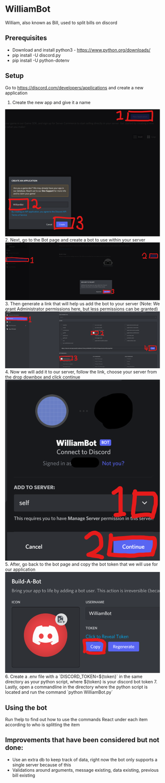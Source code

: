 # WilliamBot
William, also known as Bill, used to split bills on discord

## Prerequisites 
* Download and install python3 - https://www.python.org/downloads/
* pip install -U discord.py
* pip install -U python-dotenv

## Setup
Go to https://discord.com/developers/applications and create a new application

1. Create the new app and give it a name
<img src="https://github.com/CClar/WilliamBot/blob/master/README%20images/1-Make%20Application.png?raw=true?sanitize=true">
2. Next, go to the Bot page and create a bot to use within your server 
<img src="https://github.com/CClar/WilliamBot/blob/master/README%20images/2-Make%20Bot%20.png?raw=true?raw=true?sanitize=true">
3. Then generate a link that will help us add the bot to your server (Note: We grant Administrator permissions here, but less permissions can be granted)
<img src="https://github.com/CClar/WilliamBot/blob/master/README%20images/3-GetBotUrl.png?raw=true?raw=true?sanitize=true">
4. Now we will add it to our server, follow the link, choose your server from the drop downbox and click continue
<img src="https://github.com/CClar/WilliamBot/blob/master/README%20images/4-InviteBot.png?raw=true?raw=true?sanitize=true">
5. After, go back to the bot page and copy the bot token that we will use for our application
<img src="https://github.com/CClar/WilliamBot/blob/master/README%20images/5-CopyToken.png?raw=true?raw=true?sanitize=true">
6. Create a .env file with a `DISCORD_TOKEN=${token}` in the same directory as your python script, where ${token} is your discord bot token
7. Lastly, open a commandline in the directory where the python script is located and run the command `python WilliamBot.py`

## Using the bot
Run !help to find out how to use the commands
React under each item according to who is splitting the item


## Improvements that have been considered but not done:
* Use an extra db to keep track of data, right now the bot only supports a single server because of this
* Validations around arguments, message existing, data existing, previous bill existing


